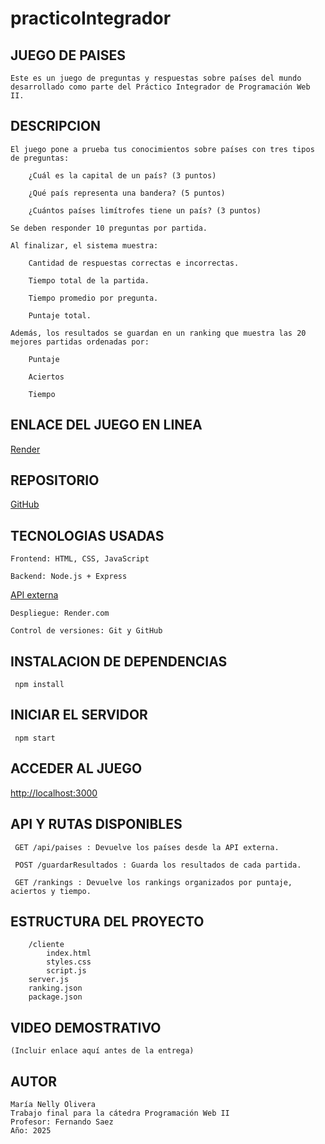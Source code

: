 # practicoIntegrador

## JUEGO DE PAISES

    Este es un juego de preguntas y respuestas sobre países del mundo desarrollado como parte del Práctico Integrador de Programación Web II.
## DESCRIPCION

    El juego pone a prueba tus conocimientos sobre países con tres tipos de preguntas:

        ¿Cuál es la capital de un país? (3 puntos)

        ¿Qué país representa una bandera? (5 puntos)

        ¿Cuántos países limítrofes tiene un país? (3 puntos)

    Se deben responder 10 preguntas por partida.

    Al finalizar, el sistema muestra:

        Cantidad de respuestas correctas e incorrectas.

        Tiempo total de la partida.

        Tiempo promedio por pregunta.

        Puntaje total.

    Además, los resultados se guardan en un ranking que muestra las 20 mejores partidas ordenadas por:

        Puntaje

        Aciertos

        Tiempo

## ENLACE DEL JUEGO EN LINEA

 [Render](https://practicointegrador-1.onrender.com/)    
    
## REPOSITORIO
     
 [GitHub](https://github.com/Maryolivera/practicoIntegrador.git)

## TECNOLOGIAS USADAS

    Frontend: HTML, CSS, JavaScript

    Backend: Node.js + Express

   [API externa](https://restcountries.com/)

    Despliegue: Render.com

    Control de versiones: Git y GitHub

## INSTALACION DE DEPENDENCIAS

     npm install

## INICIAR EL SERVIDOR

     npm start

## ACCEDER AL JUEGO

   [http://localhost:3000](http://localhost:3000)

## API Y RUTAS DISPONIBLES

     GET /api/paises : Devuelve los países desde la API externa.

     POST /guardarResultados : Guarda los resultados de cada partida.

     GET /rankings : Devuelve los rankings organizados por puntaje, aciertos y tiempo.

## ESTRUCTURA DEL PROYECTO

        /cliente
            index.html
            styles.css
            script.js
        server.js
        ranking.json
        package.json

## VIDEO DEMOSTRATIVO

    (Incluir enlace aquí antes de la entrega)

## AUTOR

    María Nelly Olivera
    Trabajo final para la cátedra Programación Web II
    Profesor: Fernando Saez
    Año: 2025

